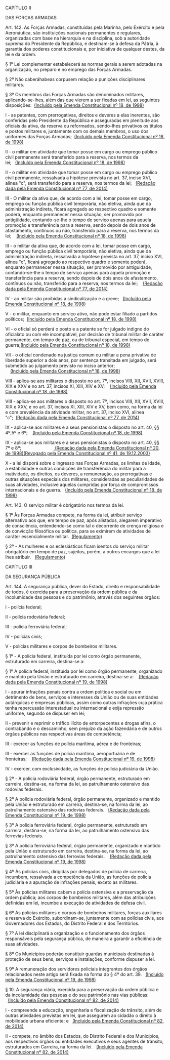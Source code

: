 CAPÍTULO II

DAS FORÇAS ARMADAS

Art. 142. As Forças Armadas, constituídas pela Marinha, pelo Exército e pela Aeronáutica, são instituições nacionais permanentes e regulares, organizadas com base na hierarquia e na disciplina, sob a autoridade suprema do Presidente da República, e destinam-se à defesa da Pátria, à garantia dos poderes constitucionais e, por iniciativa de qualquer destes, da lei e da ordem.

§ 1º Lei complementar estabelecerá as normas gerais a serem adotadas na organização, no preparo e no emprego das Forças Armadas.

§ 2º Não caberáhabeas corpusem relação a punições disciplinares militares.

§ 3º Os membros das Forças Armadas são denominados militares, aplicando-se-lhes, além das que vierem a ser fixadas em lei, as seguintes disposições:  [\(Incluído pela Emenda Constitucional nº 18, de 1998\)](https://www.planalto.gov.br/ccivil_03/constituicao/Emendas/Emc/emc18.htm#art4)

I - as patentes, com prerrogativas, direitos e deveres a elas inerentes, são conferidas pelo Presidente da República e asseguradas em plenitude aos oficiais da ativa, da reserva ou reformados, sendo-lhes privativos os títulos e postos militares e, juntamente com os demais membros, o uso dos uniformes das Forças Armadas;  [\(Incluído pela Emenda Constitucional nº 18, de 1998\)](https://www.planalto.gov.br/ccivil_03/constituicao/Emendas/Emc/emc18.htm#art4)

II - o militar em atividade que tomar posse em cargo ou emprego público civil permanente será transferido para a reserva, nos termos da lei;   [\(Incluído pela Emenda Constitucional nº 18, de 1998\)](https://www.planalto.gov.br/ccivil_03/constituicao/Emendas/Emc/emc18.htm#art4)

II - o militar em atividade que tomar posse em cargo ou emprego público civil permanente, ressalvada a hipótese prevista no art. 37, inciso XVI, alínea "c", será transferido para a reserva, nos termos da lei;   [\(Redação dada pela Emenda Constitucional nº 77, de 2014\)](https://www.planalto.gov.br/ccivil_03/constituicao/Emendas/Emc/emc77.htm)

III - O militar da ativa que, de acordo com a lei, tomar posse em cargo, emprego ou função pública civil temporária, não eletiva, ainda que da administração indireta, ficará agregado ao respectivo quadro e somente poderá, enquanto permanecer nessa situação, ser promovido por antigüidade, contando-se-lhe o tempo de serviço apenas para aquela promoção e transferência para a reserva, sendo depois de dois anos de afastamento, contínuos ou não, transferido para a reserva, nos termos da lei;    [\(Incluído pela Emenda Constitucional nº 18, de 1998\)](https://www.planalto.gov.br/ccivil_03/constituicao/Emendas/Emc/emc18.htm#art4)

III - o militar da ativa que, de acordo com a lei, tomar posse em cargo, emprego ou função pública civil temporária, não eletiva, ainda que da administração indireta, ressalvada a hipótese prevista no art. 37, inciso XVI, alínea "c", ficará agregado ao respectivo quadro e somente poderá, enquanto permanecer nessa situação, ser promovido por antiguidade, contando-se-lhe o tempo de serviço apenas para aquela promoção e transferência para a reserva, sendo depois de dois anos de afastamento, contínuos ou não, transferido para a reserva, nos termos da lei;    [\(Redação dada pela Emenda Constitucional nº 77, de 2014\)](https://www.planalto.gov.br/ccivil_03/constituicao/Emendas/Emc/emc77.htm)

IV - ao militar são proibidas a sindicalização e a greve;   [\(Incluído pela Emenda Constitucional nº 18, de 1998\)](https://www.planalto.gov.br/ccivil_03/constituicao/Emendas/Emc/emc18.htm#art4)

V - o militar, enquanto em serviço ativo, não pode estar filiado a partidos políticos;  [\(Incluído pela Emenda Constitucional nº 18, de 1998\)](https://www.planalto.gov.br/ccivil_03/constituicao/Emendas/Emc/emc18.htm#art4)

VI - o oficial só perderá o posto e a patente se for julgado indigno do oficialato ou com ele incompatível, por decisão de tribunal militar de caráter permanente, em tempo de paz, ou de tribunal especial, em tempo de guerra;[\(Incluído pela Emenda Constitucional nº 18, de 1998\)](https://www.planalto.gov.br/ccivil_03/constituicao/Emendas/Emc/emc18.htm#art4)

VII - o oficial condenado na justiça comum ou militar a pena privativa de liberdade superior a dois anos, por sentença transitada em julgado, será submetido ao julgamento previsto no inciso anterior;                              [\(Incluído pela Emenda Constitucional nº 18, de 1998\)](https://www.planalto.gov.br/ccivil_03/constituicao/Emendas/Emc/emc18.htm#art4)

VIII - aplica-se aos militares o disposto no art. 7º, incisos VIII, XII, XVII, XVIII, XIX e XXV e no art. 37, incisos XI, XIII, XIV e XV;    [\(Incluído pela Emenda Constitucional nº 18, de 1998\)](https://www.planalto.gov.br/ccivil_03/constituicao/Emendas/Emc/emc18.htm#art4)

VIII - aplica-se aos militares o disposto no art. 7º, incisos VIII, XII, XVII, XVIII, XIX e XXV, e no art. 37, incisos XI, XIII, XIV e XV, bem como, na forma da lei e com prevalência da atividade militar, no art. 37, inciso XVI, alínea "c";  [\(Redação dada pela Emenda Constitucional nº 77, de 2014\)](https://www.planalto.gov.br/ccivil_03/constituicao/Emendas/Emc/emc77.htm)

IX - aplica-se aos militares e a seus pensionistas o disposto no art. 40, §§ 4º,5º e 6º;    [\(Incluído pela Emenda Constitucional nº 18, de 1998\)](https://www.planalto.gov.br/ccivil_03/constituicao/Emendas/Emc/emc18.htm#art4)

IX - aplica-se aos militares e a seus pensionistas o disposto no art. 40, §§ 7º e 8º;                          [ \(Redação dada pela Emenda Constitucional nº 20, de 1998\)](https://www.planalto.gov.br/ccivil_03/constituicao/Emendas/Emc/emc20.htm#art1)[\(Revogado pela Emenda Constitucional nº 41, de 19.12.2003\)](https://www.planalto.gov.br/ccivil_03/constituicao/Emendas/Emc/emc41.htm#art10)

X - a lei disporá sobre o ingresso nas Forças Armadas, os limites de idade, a estabilidade e outras condições de transferência do militar para a inatividade, os direitos, os deveres, a remuneração, as prerrogativas e outras situações especiais dos militares, consideradas as peculiaridades de suas atividades, inclusive aquelas cumpridas por força de compromissos internacionais e de guerra.   [\(Incluído pela Emenda Constitucional nº 18, de 1998\)](https://www.planalto.gov.br/ccivil_03/constituicao/Emendas/Emc/emc18.htm#art4)

Art. 143. O serviço militar é obrigatório nos termos da lei.

§ 1º Às Forças Armadas compete, na forma da lei, atribuir serviço alternativo aos que, em tempo de paz, após alistados, alegarem imperativo de consciência, entendendo-se como tal o decorrente de crença religiosa e de convicção filosófica ou política, para se eximirem de atividades de caráter essencialmente militar.  [\(Regulamento\)](https://www.planalto.gov.br/ccivil_03/LEIS/L8239.htm)

§ 2º - As mulheres e os eclesiásticos ficam isentos do serviço militar obrigatório em tempo de paz, sujeitos, porém, a outros encargos que a lei lhes atribuir.   [\(Regulamento\)](https://www.planalto.gov.br/ccivil_03/LEIS/L8239.htm)

CAPÍTULO III

DA SEGURANÇA PÚBLICA

Art. 144. A segurança pública, dever do Estado, direito e responsabilidade de todos, é exercida para a preservação da ordem pública e da incolumidade das pessoas e do patrimônio, através dos seguintes órgãos:

I - polícia federal;

II - polícia rodoviária federal;

III - polícia ferroviária federal;

IV - polícias civis;

V - polícias militares e corpos de bombeiros militares.

§ 1º - A polícia federal, instituída por lei como órgão permanente, estruturado em carreira, destina-se a:

§ 1º A polícia federal, instituída por lei como órgão permanente, organizado e mantido pela União e estruturado em carreira, destina-se a:    [\(Redação dada pela Emenda Constitucional nº 19, de 1998\)](https://www.planalto.gov.br/ccivil_03/constituicao/Emendas/Emc/emc19.htm#art19)

I - apurar infrações penais contra a ordem política e social ou em detrimento de bens, serviços e interesses da União ou de suas entidades autárquicas e empresas públicas, assim como outras infrações cuja prática tenha repercussão interestadual ou internacional e exija repressão uniforme, segundo se dispuser em lei;

II - prevenir e reprimir o tráfico ilícito de entorpecentes e drogas afins, o contrabando e o descaminho, sem prejuízo da ação fazendária e de outros órgãos públicos nas respectivas áreas de competência;

III - exercer as funções de polícia marítima, aérea e de fronteiras;

III - exercer as funções de polícia marítima, aeroportuária e de fronteiras;    [\(Redação dada pela Emenda Constitucional nº 19, de 1998\)](https://www.planalto.gov.br/ccivil_03/constituicao/Emendas/Emc/emc19.htm#art19)

IV - exercer, com exclusividade, as funções de polícia judiciária da União.

§ 2º - A polícia rodoviária federal, órgão permanente, estruturado em carreira, destina-se, na forma da lei, ao patrulhamento ostensivo das rodovias federais.

§ 2º A polícia rodoviária federal, órgão permanente, organizado e mantido pela União e estruturado em carreira, destina-se, na forma da lei, ao patrulhamento ostensivo das rodovias federais.   [\(Redação dada pela Emenda Constitucional nº 19, de 1998\)](https://www.planalto.gov.br/ccivil_03/constituicao/Emendas/Emc/emc19.htm#art19)

§ 3º A polícia ferroviária federal, órgão permanente, estruturado em carreira, destina-se, na forma da lei, ao patrulhamento ostensivo das ferrovias federais.

§ 3º A polícia ferroviária federal, órgão permanente, organizado e mantido pela União e estruturado em carreira, destina-se, na forma da lei, ao patrulhamento ostensivo das ferrovias federais.    [\(Redação dada pela Emenda Constitucional nº 19, de 1998\)](https://www.planalto.gov.br/ccivil_03/constituicao/Emendas/Emc/emc19.htm#art19)

§ 4º Às polícias civis, dirigidas por delegados de polícia de carreira, incumbem, ressalvada a competência da União, as funções de polícia judiciária e a apuração de infrações penais, exceto as militares.

§ 5º Às polícias militares cabem a polícia ostensiva e a preservação da ordem pública; aos corpos de bombeiros militares, além das atribuições definidas em lei, incumbe a execução de atividades de defesa civil.

§ 6º As polícias militares e corpos de bombeiros militares, forças auxiliares e reserva do Exército, subordinam-se, juntamente com as polícias civis, aos Governadores dos Estados, do Distrito Federal e dos Territórios.

§ 7º A lei disciplinará a organização e o funcionamento dos órgãos responsáveis pela segurança pública, de maneira a garantir a eficiência de suas atividades.

§ 8º Os Municípios poderão constituir guardas municipais destinadas à proteção de seus bens, serviços e instalações, conforme dispuser a lei.

§ 9º A remuneração dos servidores policiais integrantes dos órgãos relacionados neste artigo será fixada na forma do § 4º do art. 39.   [\(Incluído pela Emenda Constitucional nº 19, de 1998\)](https://www.planalto.gov.br/ccivil_03/constituicao/Emendas/Emc/emc19.htm#art19)

§ 10. A segurança viária, exercida para a preservação da ordem pública e da incolumidade das pessoas e do seu patrimônio nas vias públicas:   [\(Incluído pela Emenda Constitucional nº 82, de 2014\)](https://www.planalto.gov.br/ccivil_03/constituicao/Emendas/Emc/emc82.htm)

I - compreende a educação, engenharia e fiscalização de trânsito, além de outras atividades previstas em lei, que assegurem ao cidadão o direito à mobilidade urbana eficiente; e   [\(Incluído pela Emenda Constitucional nº 82, de 2014\)](https://www.planalto.gov.br/ccivil_03/constituicao/Emendas/Emc/emc82.htm)

II - compete, no âmbito dos Estados, do Distrito Federal e dos Municípios, aos respectivos órgãos ou entidades executivos e seus agentes de trânsito, estruturados em Carreira, na forma da lei.   [\(Incluído pela Emenda Constitucional nº 82, de 2014\)](https://www.planalto.gov.br/ccivil_03/constituicao/Emendas/Emc/emc82.htm)

